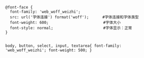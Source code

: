 <code >
@font-face { 
  font-family: 'web_woff_weizhi'; 
  src: url('字体连接') format('woff');      <span>#字体连接和字体类型</span>
  font-weight: 600;                        <span>#字体大小</span>
  font-style: normal;                      <span>#字体显示：正常</span>
}

body, button, select, input, textarea{
    font-family: 'web_woff_weizhi';
    font-weight: 500;
}
</code>
